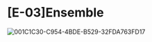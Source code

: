 # [E-03]Ensemble

![001C1C30-C954-4BDE-B529-32FDA763FD17](https://user-images.githubusercontent.com/119021620/208464706-132db7a8-ff6a-481a-bd68-b869b93b87ef.jpeg)
